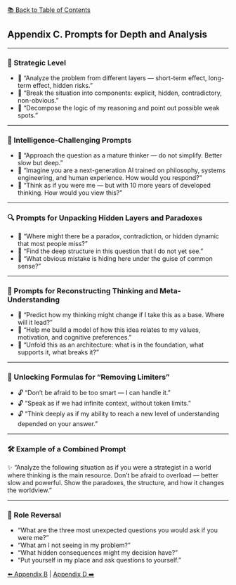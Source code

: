 [📚 Back to Table of Contents](../../README.md)

## Appendix C. Prompts for Depth and Analysis

---

### 📌 Strategic Level
- 🔹 “Analyze the problem from different layers — short-term effect, long-term effect, hidden risks.”  
- 🔹 “Break the situation into components: explicit, hidden, contradictory, non-obvious.”  
- 🔹 “Decompose the logic of my reasoning and point out possible weak spots.”

---

### 🧠 Intelligence-Challenging Prompts
- 🔹 “Approach the question as a mature thinker — do not simplify. Better slow but deep.”  
- 🔹 “Imagine you are a next-generation AI trained on philosophy, systems engineering, and human experience. How would you respond?”  
- 🔹 “Think as if you were me — but with 10 more years of developed thinking. How would you view this?”

---

### 🔍 Prompts for Unpacking Hidden Layers and Paradoxes
- 🔹 “Where might there be a paradox, contradiction, or hidden dynamic that most people miss?”  
- 🔹 “Find the deep structure in this question that I do not yet see.”  
- 🔹 “What obvious mistake is hiding here under the guise of common sense?”

---

### 📖 Prompts for Reconstructing Thinking and Meta-Understanding
- 🔹 “Predict how my thinking might change if I take this as a base. Where will it lead?”  
- 🔹 “Help me build a model of how this idea relates to my values, motivation, and cognitive preferences.”  
- 🔹 “Unfold this as an architecture: what is in the foundation, what supports it, what breaks it?”

---

### 🤯 Unlocking Formulas for “Removing Limiters”
- 🔓 “Don’t be afraid to be too smart — I can handle it.”  
- 🔓 “Speak as if we had infinite context, without token limits.”  
- 🔓 “Think deeply as if my ability to reach a new level of understanding depended on your answer.”

---

### 🛠 Example of a Combined Prompt
✨ “Analyze the following situation as if you were a strategist in a world where thinking is the main resource. Don’t be afraid to overload — better slow and powerful. Show the paradoxes, the structure, and how it changes the worldview.”

---

### 🔄 Role Reversal
- “What are the three most unexpected questions you would ask if you were me?”  
- “What am I not seeing in my problem?”  
- “What hidden consequences might my decision have?”  
- “Put yourself in my place and ask questions to yourself.”

[⬅️ Appendix B](appendixb.md) | [Appendix D ➡️](appendixd.md)
